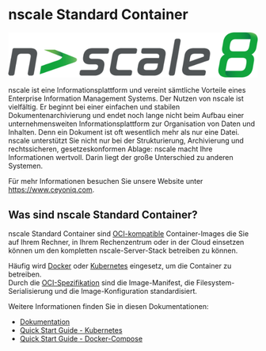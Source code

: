 # nscale Standard Container

![Ceyoniq Logo](docs/images/nscale8.png)

nscale ist eine Informationsplattform und vereint sämtliche Vorteile eines Enterprise Information Management Systems. Der Nutzen von nscale ist vielfältig. Er beginnt bei einer einfachen und stabilen Dokumentenarchivierung und endet noch lange nicht beim Aufbau einer unternehmensweiten Informationsplattform zur Organisation von Daten und Inhalten. Denn ein Dokument ist oft wesentlich mehr als nur eine Datei. nscale unterstützt Sie nicht nur bei der Strukturierung, Archivierung und rechtssicheren, gesetzeskonformen Ablage: nscale macht Ihre Informationen wertvoll. Darin liegt der große Unterschied zu anderen Systemen.

Für mehr Informationen besuchen Sie unsere Website unter <https://www.ceyoniq.com>.

## Was sind nscale Standard Container?

nscale Standard Container sind [OCI-kompatible](https://opencontainers.org/) Container-Images die Sie auf Ihrem Rechner, in Ihrem Rechenzentrum oder in der Cloud einsetzen können um den kompletten nscale-Server-Stack betreiben zu können.  

Häufig wird [Docker](https://www.docker.com/) oder [Kubernetes](https://kubernetes.io/de/) eingesetz, um die Container zu betreiben.  
Durch die [OCI-Spezifikation](https://github.com/opencontainers/image-spec) sind die Image-Manifest, die Filesystem-Serialisierung und die Image-Konfiguration standardisiert.

Weitere Informationen finden Sie in diesen Dokumentationen:

* [Dokumentation](docs/de/index.md)
* [Quick Start Guide - Kubernetes](docs/de/kubernetes.md#quick-start-guide)
* [Quick Start Guide - Docker-Compose](docs/de/compose.md#quick-start-guide)
